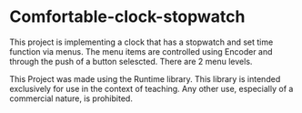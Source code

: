 # Comfortable-clock-stopwatch

This project is implementing a clock that has a stopwatch and set time function via menus. The menu items are controlled using Encoder and through the push of a button selescted. There are 2 menu levels.

This Project was made using the Runtime library. This library is intended exclusively for use in the context of teaching. Any other use, especially of a commercial nature, is prohibited.
  

